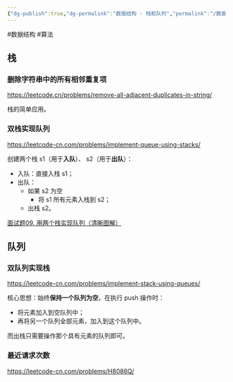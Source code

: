 ```yaml
---
{"dg-publish":true,"dg-permalink":"数据结构 - 栈和队列","permalink":"/数据结构 - 栈和队列/"}
---
```



#数据结构 #算法

## 栈

### 删除字符串中的所有相邻重复项

https://leetcode.cn/problems/remove-all-adjacent-duplicates-in-string/

栈的简单应用。

### 双栈实现队列

https://leetcode-cn.com/problems/implement-queue-using-stacks/

创建两个栈 s1（用于**入队**）、 s2（用于**出队**）：

- 入队：直接入栈 s1；
- 出队：
	- 如果 s2 为空
		- 将 s1 所有元素入栈到 s2；
	- 出栈 s2。

[面试题09. 用两个栈实现队列（清晰图解）](https://leetcode.cn/problems/yong-liang-ge-zhan-shi-xian-dui-lie-lcof/solution/mian-shi-ti-09-yong-liang-ge-zhan-shi-xian-dui-l-2/)

## 队列

### 双队列实现栈

https://leetcode-cn.com/problems/implement-stack-using-queues/

核心思想：始终**保持一个队列为空**，在执行 push 操作时：
- 将元素加入到空队列中；
- 再将另一个队列全部元素，加入到这个队列中。

而出栈只需要操作那个具有元素的队列即可。

### 最近请求次数

https://leetcode-cn.com/problems/H8086Q/
